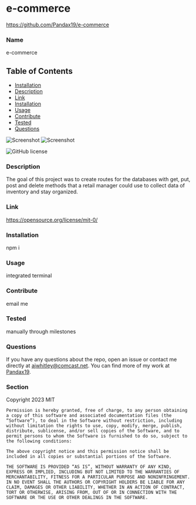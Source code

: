 # e-commerce

https://github.com/Pandax19/e-commerce



### Name

e-commerce

## Table of Contents 

* [Installation](#installation)
* [Description](#description)
* [Link](#link)
* [Installation](#installation)
* [Usage](#usage)
* [Contribute](#contribute)
* [Tested](#tested)
* [Questions](#questions)

![Screenshot]()
![Screenshot]()    


![GitHub license](https://img.shields.io/badge/license-MIT-blue.svg)
    
### Description
    
The goal of this project was to create routes for the databases with get, put, post and delete methods that a retail manager could use to collect data of inventory and stay organized.
    
### Link

https://opensource.org/license/mit-0/

### Installation

npm i 

### Usage

integrated terminal

### Contribute

email me 

### Tested

manually through milestones

### Questions

If you have any questions about the repo, open an issue or contact me directly at ajwhitley@comcast.net. You can find more of my work at [Pandax19](https://github.com/Pandax19/).


### Section 

Copyright 2023 MIT

    Permission is hereby granted, free of charge, to any person obtaining a copy of this software and associated documentation files (the “Software”), to deal in the Software without restriction, including without limitation the rights to use, copy, modify, merge, publish, distribute, sublicense, and/or sell copies of the Software, and to permit persons to whom the Software is furnished to do so, subject to the following conditions:
    
    The above copyright notice and this permission notice shall be included in all copies or substantial portions of the Software.
    
    THE SOFTWARE IS PROVIDED “AS IS”, WITHOUT WARRANTY OF ANY KIND, EXPRESS OR IMPLIED, INCLUDING BUT NOT LIMITED TO THE WARRANTIES OF MERCHANTABILITY, FITNESS FOR A PARTICULAR PURPOSE AND NONINFRINGEMENT. IN NO EVENT SHALL THE AUTHORS OR COPYRIGHT HOLDERS BE LIABLE FOR ANY CLAIM, DAMAGES OR OTHER LIABILITY, WHETHER IN AN ACTION OF CONTRACT, TORT OR OTHERWISE, ARISING FROM, OUT OF OR IN CONNECTION WITH THE SOFTWARE OR THE USE OR OTHER DEALINGS IN THE SOFTWARE.
 